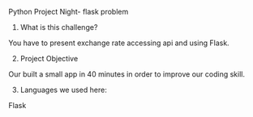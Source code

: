 Python Project Night- flask problem

1. What is this challenge?

You have to present exchange rate accessing api and using Flask.

2. Project Objective

Our built a small app in 40 minutes in order to improve our coding skill.

3. Languages we used here:

Flask

